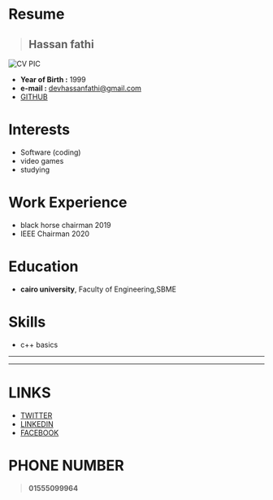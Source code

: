 # Resume
> ## **Hassan fathi**
![CV PIC](https://cdn.dribbble.com/users/813156/screenshots/3557331/profile_pic-01.png)

* **Year of Birth :** 1999
* **e-mail :** devhassanfathi@gmail.com
* [GITHUB](devhassanfathi@gmail.com)

# Interests

* Software (coding)
* video games
* studying

# Work Experience
 * black horse chairman 2019
 * IEEE Chairman 2020
# Education
* **cairo university**, Faculty of Engineering,SBME 
# Skills
* c++ basics
---
---
# LINKS 
* [TWITTER](devhassanfathi@gmail.com)
* [LINKEDIN](devhassanfathi@gmail.com)
* [FACEBOOK](devhassanfathi@gmail.com)
# PHONE NUMBER
> **01555099964**

<!-- photo must be changed ->
<!- links must be changed ->